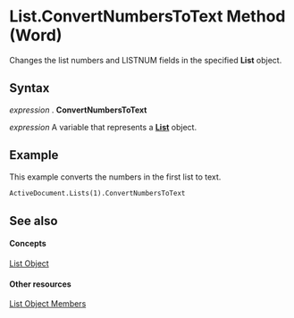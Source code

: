 
# List.ConvertNumbersToText Method (Word)

Changes the list numbers and LISTNUM fields in the specified  **List** object.


## Syntax

 _expression_ . **ConvertNumbersToText**

 _expression_ A variable that represents a **[List](2c3dae28-447a-af48-2966-e19ae75ab6c2.md)** object.


## Example

This example converts the numbers in the first list to text.


```vb
ActiveDocument.Lists(1).ConvertNumbersToText
```


## See also


#### Concepts


[List Object](2c3dae28-447a-af48-2966-e19ae75ab6c2.md)
#### Other resources


[List Object Members](939e2533-7d59-bc78-0e89-53e4f204da49.md)
